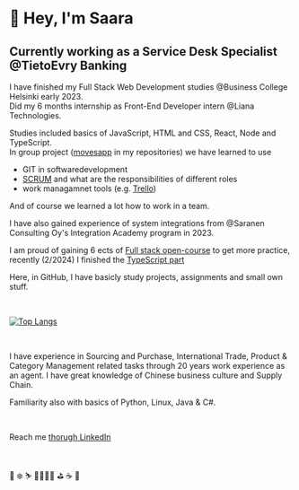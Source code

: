 # 👋 Hey, I'm Saara 
  
## Currently working as a Service Desk Specialist @TietoEvry Banking
I have finished my Full Stack Web Development studies @Business College Helsinki early 2023.  
Did my 6 months internship as Front-End Developer intern @Liana Technologies.   
   
Studies included basics of JavaScript, HTML and CSS, React, Node and TypeScript.  
In group project ([movesapp](https://github.com/SaaraLeppis/movesapp) in my repositories) we have learned to use 
- GIT in softwaredevelopment 
- [SCRUM](https://www.scrum.org/) and what are the responsibilities of different roles
- work managamnet tools (e.g. [Trello](https://trello.com/en)) 

And of course we learned a lot how to work in a team.   

I have also gained experience of system integrations from @Saranen Consulting Oy's Integration Academy program in 2023. 
  
I am proud of gaining  6 ects of  [Full stack open-course](https://fullstackopen.com/) to get more practice, recently (2/2024) I finished the [TypeScript part](https://github.com/SaaraLeppis/full-stack-open-9_2023)

Here, in GitHub, I have basicly study projects, assignments and small own stuff. 

  
 &nbsp;  
 
 
 [![Top Langs](https://github-readme-stats.vercel.app/api/top-langs/?username=SaaraLeppis&theme=chartreuse-dark&layout=compact)](https://github.com/SaaraLeppis/github-readme-stats)

<!-- Statistics: https://github.com/anuraghazra/github-readme-stats -->

 &nbsp;  
 
I have experience in Sourcing and Purchase, International Trade, Product & Category Management related tasks through 20 years work experience as an agent. I have great knowledge of Chinese business culture and Supply Chain. 


Familiarity also with basics of Python, Linux, Java & C#. 
  
 &nbsp;  
 
Reach me [thorugh LinkedIn](linkedin.com/in/saara-leppihalme) 

 &nbsp;  
 
🎿 ❄️ ⛷️   🏃‍♀️🌲🌳    ⛳    ☕   🐶


<!-- Emojis: https://www.webfx.com/tools/emoji-cheat-sheet/ -->
